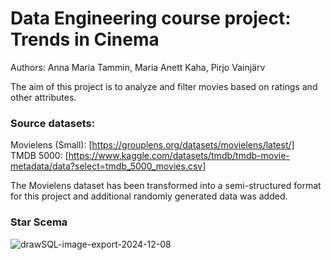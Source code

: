 # Data Engineering course project: Trends in Cinema
Authors: Anna Maria Tammin, Maria Anett Kaha, Pirjo Vainjärv

The aim of this project is to analyze and filter movies based on ratings and other attributes.

### Source datasets:
Movielens (Small): [https://grouplens.org/datasets/movielens/latest/] <br>
TMDB 5000: [https://www.kaggle.com/datasets/tmdb/tmdb-movie-metadata/data?select=tmdb_5000_movies.csv]

The Movielens dataset has been transformed into a semi-structured format for this project and additional randomly generated data was added.

### Star Scema
![drawSQL-image-export-2024-12-08](https://github.com/user-attachments/assets/e86916e8-46f6-437e-918a-25e94dafb686)
